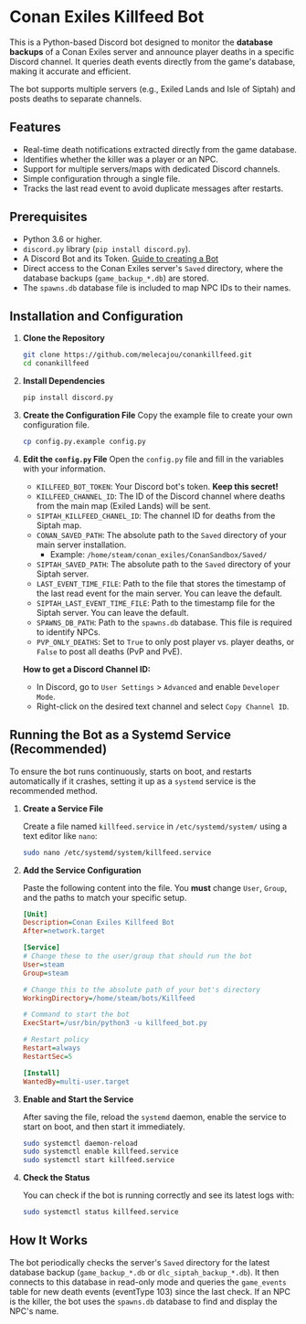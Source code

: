 # Conan Exiles Killfeed Bot

This is a Python-based Discord bot designed to monitor the **database backups** of a Conan Exiles server and announce player deaths in a specific Discord channel. It queries death events directly from the game's database, making it accurate and efficient.

The bot supports multiple servers (e.g., Exiled Lands and Isle of Siptah) and posts deaths to separate channels.

## Features

- Real-time death notifications extracted directly from the game database.
- Identifies whether the killer was a player or an NPC.
- Support for multiple servers/maps with dedicated Discord channels.
- Simple configuration through a single file.
- Tracks the last read event to avoid duplicate messages after restarts.

## Prerequisites

- Python 3.6 or higher.
- `discord.py` library (`pip install discord.py`).
- A Discord Bot and its Token. [Guide to creating a Bot](https://discordpy.readthedocs.io/en/stable/discord.html)
- Direct access to the Conan Exiles server's `Saved` directory, where the database backups (`game_backup_*.db`) are stored.
- The `spawns.db` database file is included to map NPC IDs to their names.

## Installation and Configuration

1.  **Clone the Repository**
    ```bash
    git clone https://github.com/melecajou/conankillfeed.git
    cd conankillfeed
    ```

2.  **Install Dependencies**
    ```bash
    pip install discord.py
    ```

3.  **Create the Configuration File**
    Copy the example file to create your own configuration file.
    ```bash
    cp config.py.example config.py
    ```

4.  **Edit the `config.py` File**
    Open the `config.py` file and fill in the variables with your information.

    - `KILLFEED_BOT_TOKEN`: Your Discord bot's token. **Keep this secret!**
    - `KILLFEED_CHANNEL_ID`: The ID of the Discord channel where deaths from the main map (Exiled Lands) will be sent.
    - `SIPTAH_KILLFEED_CHANEL_ID`: The channel ID for deaths from the Siptah map.
    - `CONAN_SAVED_PATH`: The absolute path to the `Saved` directory of your main server installation.
      - Example: `/home/steam/conan_exiles/ConanSandbox/Saved/`
    - `SIPTAH_SAVED_PATH`: The absolute path to the `Saved` directory of your Siptah server.
    - `LAST_EVENT_TIME_FILE`: Path to the file that stores the timestamp of the last read event for the main server. You can leave the default.
    - `SIPTAH_LAST_EVENT_TIME_FILE`: Path to the timestamp file for the Siptah server. You can leave the default.
    - `SPAWNS_DB_PATH`: Path to the `spawns.db` database. This file is required to identify NPCs.
    - `PVP_ONLY_DEATHS`: Set to `True` to only post player vs. player deaths, or `False` to post all deaths (PvP and PvE).

    **How to get a Discord Channel ID:**
    - In Discord, go to `User Settings` > `Advanced` and enable `Developer Mode`.
    - Right-click on the desired text channel and select `Copy Channel ID`.

## Running the Bot as a Systemd Service (Recommended)

To ensure the bot runs continuously, starts on boot, and restarts automatically if it crashes, setting it up as a `systemd` service is the recommended method.

1.  **Create a Service File**

    Create a file named `killfeed.service` in `/etc/systemd/system/` using a text editor like `nano`:
    ```bash
    sudo nano /etc/systemd/system/killfeed.service
    ```

2.  **Add the Service Configuration**

    Paste the following content into the file. You **must** change `User`, `Group`, and the paths to match your specific setup.

    ```ini
    [Unit]
    Description=Conan Exiles Killfeed Bot
    After=network.target

    [Service]
    # Change these to the user/group that should run the bot
    User=steam
    Group=steam

    # Change this to the absolute path of your bot's directory
    WorkingDirectory=/home/steam/bots/Killfeed

    # Command to start the bot
    ExecStart=/usr/bin/python3 -u killfeed_bot.py

    # Restart policy
    Restart=always
    RestartSec=5

    [Install]
    WantedBy=multi-user.target
    ```

3.  **Enable and Start the Service**

    After saving the file, reload the `systemd` daemon, enable the service to start on boot, and then start it immediately.
    ```bash
    sudo systemctl daemon-reload
    sudo systemctl enable killfeed.service
    sudo systemctl start killfeed.service
    ```

4.  **Check the Status**

    You can check if the bot is running correctly and see its latest logs with:
    ```bash
    sudo systemctl status killfeed.service
    ```

## How It Works

The bot periodically checks the server's `Saved` directory for the latest database backup (`game_backup_*.db` or `dlc_siptah_backup_*.db`). It then connects to this database in read-only mode and queries the `game_events` table for new death events (eventType 103) since the last check. If an NPC is the killer, the bot uses the `spawns.db` database to find and display the NPC's name.